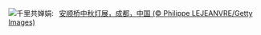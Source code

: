 ![](https://www.bing.com/th?id=OHR.AnshunBridge_ZH-CN8392458102_UHD.jpg&w=1000)千里共婵娟:&nbsp;&ensp;[安顺桥中秋灯展，成都，中国 (© Philippe LEJEANVRE/Getty Images)](https://www.bing.com/th?id=OHR.AnshunBridge_ZH-CN8392458102_UHD.jpg)
<br><br/>
